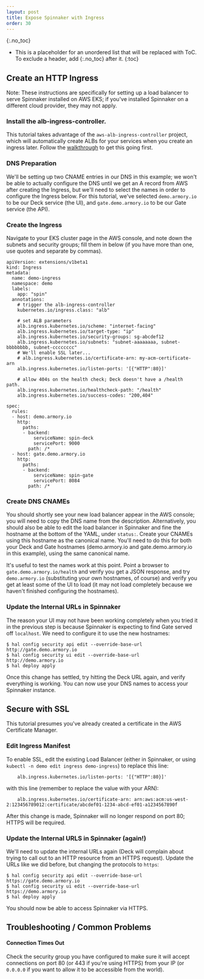 ```yaml
---
layout: post
title: Expose Spinnaker with Ingress
order: 30
---
```

{:.no_toc}
* This is a placeholder for an unordered list that will be replaced with ToC. To exclude a header, add {:.no_toc} after it.
{:toc}

## Create an HTTP Ingress

Note:  These instructions are specifically for setting up a load balancer to
serve Spinnaker installed on AWS EKS; if you've installed Spinnaker on a
different cloud provider, they may not apply.

### Install the alb-ingress-controller.

This tutorial takes advantage of the `aws-alb-ingress-controller` project,
which will automatically create ALBs for your services when you create an
ingress later.  Follow the
[walkthrough](https://github.com/kubernetes-sigs/aws-alb-ingress-controller/blob/master/docs/walkthrough.md)
to get this going first.

### DNS Preparation

We'll be setting up two CNAME entries in our DNS in this example; we won't be
able to actually configure the DNS until we get an A record from AWS after
creating the Ingress, but we'll need to select the names in order to configure
the Ingress below.  For this tutorial, we've selected `demo.armory.io` to be
our Deck service (the UI), and `gate.demo.armory.io` to be our Gate service
(the API).

### Create the Ingress

Navigate to your EKS cluster page in the AWS console, and note down the
subnets and security groups; fill them in below (if you have more than one,
use quotes and separate by commas).

```
apiVersion: extensions/v1beta1
kind: Ingress
metadata:
  name: demo-ingress
  namespace: demo
  labels:
    app: "spin"
  annotations:
    # trigger the alb-ingress-controller
    kubernetes.io/ingress.class: "alb"

    # set ALB parameters
    alb.ingress.kubernetes.io/scheme: "internet-facing"
    alb.ingress.kubernetes.io/target-type: "ip"
    alb.ingress.kubernetes.io/security-groups: sg-abcdef12
    alb.ingress.kubernetes.io/subnets: "subnet-aaaaaaaa, subnet-bbbbbbbb, subnet-cccccccc"
    # We'll enable SSL later...
    # alb.ingress.kubernetes.io/certificate-arn: my-acm-certificate-arn
    alb.ingress.kubernetes.io/listen-ports: '[{"HTTP":80}]'

    # allow 404s on the health check; Deck doesn't have a /health path.
    alb.ingress.kubernetes.io/healthcheck-path: "/health"
    alb.ingress.kubernetes.io/success-codes: "200,404"
    
spec:
  rules:
  - host: demo.armory.io
    http:
      paths:
      - backend:
          serviceName: spin-deck
          servicePort: 9000
        path: /*
  - host: gate.demo.armory.io 
    http:
      paths:
      - backend:
          serviceName: spin-gate
          servicePort: 8084
        path: /*

```

### Create DNS CNAMEs

You should shortly see your new load balancer appear in the AWS console; you
will need to copy the DNS name from the description.  Alternatively, you should
also be able to edit the load balancer in Spinnaker and fine the hostname
at the bottom of the YAML, under `status:`.  Create your CNAMEs using this
hostname as the canonical name.  You'll need to do this for both your
Deck and Gate hostnames (demo.armory.io and gate.demo.armory.io in this
example), using the same canonical name.

It's useful to test the names work at this point.  Point a browser to
`gate.demo.armory.io/health` and verify you get a JSON response, and try
`demo.armory.io` (substituting your own hostnames, of course) and verify
you get at least some of the UI to load (it may not load completely because
we haven't finished configuring the hostnames).

### Update the Internal URLs in Spinnaker

The reason your UI may not have been working completely when you tried it
in the previous step is because Spinnaker is expecting to find Gate served
off `localhost`.  We need to configure it to use the new hostnames:

```
$ hal config security api edit --override-base-url http://gate.demo.armory.io
$ hal config security ui edit --override-base-url http://demo.armory.io
$ hal deploy apply
```

Once this change has settled, try hitting the Deck URL again, and verify
everything is working.  You can now use your DNS names to access your
Spinnaker instance.

## Secure with SSL

This tutorial presumes you've already created a certificate in the AWS
Certificate Manager.

### Edit Ingress Manifest

To enable SSL, edit the existing Load Balancer (either in Spinnaker, or using
`kubectl -n demo edit ingress demo-ingress`) to replace this line:

```
    alb.ingress.kubernetes.io/listen-ports: '[{"HTTP":80}]'
```

with this line (remember to replace the value with your ARN):

```
    alb.ingress.kubernetes.io/certificate-arn: arn:aws:acm:us-west-2:123456789012:certificate/abcdef01-1234-abcd-ef01-a1234567890f
```

After this change is made, Spinnaker will no longer respond on port 80;
HTTPS will be required.

### Update the Internal URLS in Spinnaker (again!)

We'll need to update the internal URLs again (Deck will complain about trying
to call out to an HTTP resource from an HTTPS request).  Update the URLs
like we did before, but changing the protocols to `https`:

```
$ hal config security api edit --override-base-url https://gate.demo.armory.io
$ hal config security ui edit --override-base-url https://demo.armory.io
$ hal deploy apply
```

You should now be able to access Spinnaker via HTTPS.


## Troubleshooting / Common Problems

#### Connection Times Out

Check the security group you have configured to make sure it will accept
connections on port 80 (or 443 if you're using HTTPS) from your IP (or
`0.0.0.0` if you want to allow it to be accessible from the world).



